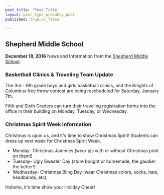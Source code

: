 ```yaml
---
post_title: 'Post Title'
layout: post_type_probably_post
published: true_or_false

---
```


## Shepherd Middle School
**December 18, 2016**
News and Information from the [Shepherd Middle School](https://www.facebook.com/sms.shepherdmi/).


### Basketball Clinics & Traveling Team Update

The 3rd - 6th grade boys and girls basketball clinics, and the Knights of Columbus free throw contest are being rescheduled for Saturday, January 7th.

Fifth and Sixth Graders can turn their traveling registration forms into the office in their building on Monday, Tuesday, or Wednesday.

### Christmas Spirit Week Information

Christmas is upon us, and it's time to show Christmas Spirit! Students can dress up next week for Christmas Spirit Week.

* Monday- Christmas Jammies (wear pjs with or without Christmas print on them!)
* Tuesday- Ugly Sweater Day (store bought or homemade, the gaudier the better!)
* Wednesday- Christmas Bling Day (wear Christmas colors, socks, hats, headbands, etc)

Hohoho, it's time show your Holiday Cheer!
